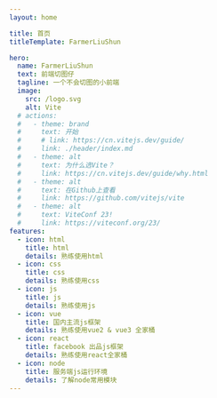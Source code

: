```yaml
---
layout: home

title: 首页
titleTemplate: FarmerLiuShun

hero:
  name: FarmerLiuShun
  text: 前端切图仔
  tagline: 一个不会切图的小前端
  image:
    src: /logo.svg
    alt: Vite
  # actions:
  #   - theme: brand
  #     text: 开始
  #     # link: https://cn.vitejs.dev/guide/
  #     link: ./header/index.md
  #   - theme: alt
  #     text: 为什么选Vite？
  #     link: https://cn.vitejs.dev/guide/why.html
  #   - theme: alt
  #     text: 在Github上查看
  #     link: https://github.com/vitejs/vite
  #   - theme: alt
  #     text: ViteConf 23!
  #     link: https://viteconf.org/23/
features:
  - icon: html
    title: html
    details: 熟练使用html
  - icon: css
    title: css
    details: 熟练使用css
  - icon: js
    title: js
    details: 熟练使用js
  - icon: vue
    title: 国内主流js框架
    details: 熟练使用vue2 & vue3 全家桶
  - icon: react
    title: facebook 出品js框架
    details: 熟练使用react全家桶
  - icon: node
    title: 服务端js运行环境
    details: 了解node常用模块
---
```

